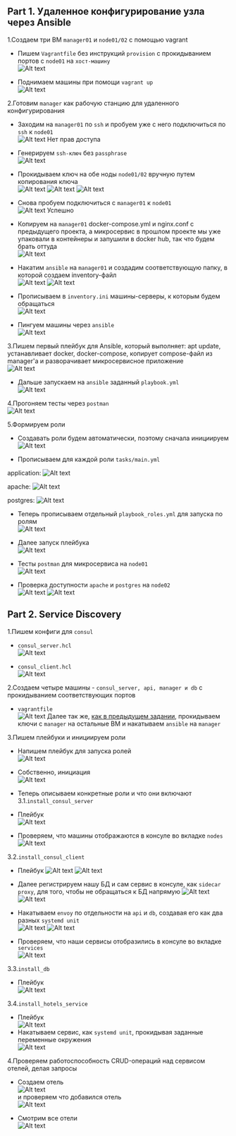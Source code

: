 ## Part 1. Удаленное конфигурирование узла через Ansible

1.Создаем три ВМ `manager01` и `node01/02` с помощью vagrant  
- Пишем `Vagrantfile` без инструкций `provision` с прокидыванием портов с `node01` на `хост-машину`  
![Alt text](screenshots/image.png)

- Поднимаем машины при помощи `vagrant up`  
![Alt text](screenshots/image-1.png)

<a id="p1.1"></a>
2.Готовим `manager` как рабочую станцию для удаленного конфигурирования  
- Заходим на `manager01` по `ssh` и пробуем уже с него подключиться по `ssh` к `node01`  
![Alt text](screenshots/image-2.png)
Нет прав доступа

- Генерируем `ssh-ключ` без `passphrase`  
![Alt text](screenshots/image-16.png)

- Прокидываем ключ на обе ноды `node01/02` вручную путем копирования ключа  
![Alt text](screenshots/image-4.png)
![Alt text](screenshots/image-6.png)
![Alt text](screenshots/image-7.png)

- Снова пробуем подключиться с `manager01` к `node01`  
![Alt text](screenshots/image-8.png)
Успешно

- Копируем на `manager01` docker-compose.yml и nginx.conf с предыдущего проекта, а микросервис в прошлом проекте мы уже упаковали в контейнеры и запушили в docker hub, так что будем брать оттуда  
![Alt text](screenshots/image-9.png)

- Накатим `ansible` на `manager01` и создадим соответствующую папку, в которой создаем inventory-файл  
![Alt text](screenshots/image-10.png)
![Alt text](screenshots/image-11.png)

-  Прописываем в `inventory.ini` машины-серверы, к которым будем обращаться  
![Alt text](screenshots/image-12.png)

- Пингуем машины через `ansible`  
![Alt text](screenshots/image-13.png)

3.Пишем первый плейбук для Ansible, который выполняет: apt update, устанавливает docker, docker-compose, копирует compose-файл из manager'а и разворачивает микросервисное приложение  
![Alt text](screenshots/image-14.png)

- Дальше запускаем на `ansible` заданный `playbook.yml`  
![Alt text](screenshots/image-15.png)

4.Прогоняем тесты через `postman`  
![Alt text](screenshots/image-17.png)

5.Формируем роли  
- Создавать роли будем автоматически, поэтому сначала инициируем  
![Alt text](screenshots/image-18.png)

- Прописываем для каждой роли `tasks/main.yml`  

application: ![Alt text](screenshots/image-19.png)

apache: ![Alt text](screenshots/image-20.png)

postgres: ![Alt text](screenshots/image-25.png)

- Теперь прописываем отдельный `playbook_roles.yml` для запуска по ролям  
![Alt text](screenshots/image-23.png) 

- Далее запуск плейбука  
![Alt text](screenshots/image-24.png)

- Тесты `postman` для микросервиса на `node01`  
![Alt text](screenshots/image-26.png)

- Проверка доступности `apache` и `postgres` на `node02`  
![Alt text](screenshots/image-27.png)
![Alt text](screenshots/image-28.png)

## Part 2. Service Discovery

1.Пишем конфиги для `consul`  
- `consul_server.hcl`  
![Alt text](<screenshots/Снимок экрана 2025-07-16 в 18.05.15.png>)

- `consul_client.hcl`  
![Alt text](<screenshots/Снимок экрана 2025-07-16 в 18.05.29.png>)

2.Создаем четыре машины - `consul_server, api, manager и db` с прокидыванием соответствующих портов  
- `vagrantfile`  
![Alt text](<screenshots/Снимок экрана 2025-07-16 в 18.08.19.png>)
Далее так же, [как в предыдущем задании](#p1.1), прокидываем ключи с `manager` на остальные ВМ и накатываем `ansible` на `manager`

3.Пишем плейбуки и инициируем роли  
- Напишем плейбук для запуска ролей  
![Alt text](<screenshots/Снимок экрана 2025-07-16 в 19.45.32.png>)

- Собственно, инициация  
![Alt text](<screenshots/Снимок экрана 2025-07-16 в 19.44.10.png>) 

- Теперь описываем конкретные роли и что они включают   
3.1.`install_consul_server`  
- Плейбук  
![Alt text](<screenshots/Снимок экрана 2025-07-17 в 17.51.24.png>)  

- Проверяем, что машины отображаются в консуле во вкладке `nodes`  
![Alt text](<screenshots/Снимок экрана 2025-07-23 в 17.00.29.png>)

3.2.`install_consul_client`  
- Плейбук
![Alt text](<screenshots/Снимок экрана 2025-07-21 в 16.48.56.png>)
![Alt text](<screenshots/Снимок экрана 2025-07-21 в 16.49.05.png>)

- Далее регистрируем нашу БД и сам сервис в консуле, как `sidecar proxy`, для того, чтобы не обращаться к БД напрямую
![Alt text](<screenshots/Снимок экрана 2025-07-23 в 16.57.34.png>)
![Alt text](<screenshots/Снимок экрана 2025-07-23 в 16.57.42.png>)  

- Накатываем `envoy` по отдельности на `api` и `db`, создавая его как два разных `systemd unit`  
![Alt text](<screenshots/Снимок экрана 2025-07-23 в 17.03.30.png>)
![Alt text](<screenshots/Снимок экрана 2025-07-23 в 17.03.34.png>)

- Проверяем, что наши сервисы отобразились в консуле во вкладке `services`  
![Alt text](<screenshots/Снимок экрана 2025-07-23 в 16.58.44.png>)

3.3.`install_db`  
- Плейбук  
![Alt text](<screenshots/Снимок экрана 2025-07-21 в 16.49.21.png>)

3.4.`install_hotels_service`  
- Плейбук    
![Alt text](<screenshots/Снимок экрана 2025-07-21 в 16.49.36.png>)  
- Накатываем сервис, как `systemd unit`, прокидывая заданные переменные окружения  
![Alt text](<screenshots/Снимок экрана 2025-07-23 в 17.06.17.png>)

4.Проверяем работоспособность CRUD-операций над сервисом отелей, делая запросы  
- Создаем отель  
![Alt text](<screenshots/Снимок экрана 2025-07-23 в 14.31.28.png>)  
и проверяем что добавился отель  
![Alt text](<screenshots/Снимок экрана 2025-07-23 в 14.31.56.png>)

- Смотрим все отели  
![Alt text](<screenshots/Снимок экрана 2025-07-23 в 14.33.16.png>)  